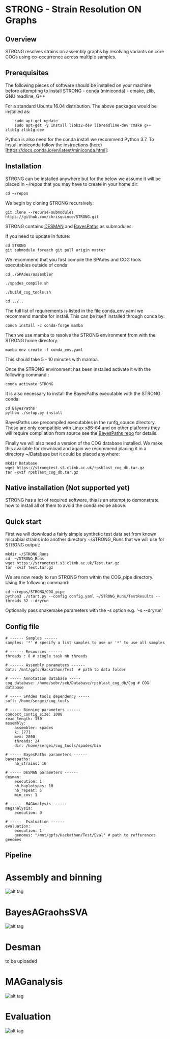 # STRONG - Strain Resolution ON Graphs

## Overview

STRONG resolves strains on assembly graphs by resolving variants on core COGs using co-occurrence across multiple samples.

## Prerequisites

The following pieces of software should be installed on your machine before attempting to install STRONG
    - conda (miniconda)
    - cmake, zlib, GNU readline, G++
    
For a standard Ubuntu 16.04 distribution. The above packages would be installed as:

```
    sudo apt-get update
    sudo apt-get -y install libbz2-dev libreadline-dev cmake g++ zlib1g zlib1g-dev
```

Python is also need for the conda install we recommend Python 3.7.
To install miniconda follow the instructions (here)[https://docs.conda.io/en/latest/miniconda.html]:

## Installation

STRONG can be installed anywhere but for the below we assume it will be placed in ~/repos that you 
may have to create in your home dir:
```
cd ~/repos
```

We begin by cloning STRONG recursively:

```
git clone --recurse-submodules https://github.com/chrisquince/STRONG.git
```

STRONG contains [DESMAN](https://github.com/chrisquince/DESMAN) and [BayesPaths](https://github.com/chrisquince/BayesPaths) as submodules.

If you need to update in future:

```
cd STRONG
git submodule foreach git pull origin master
```

We recommend that you first compile the SPAdes and COG tools executables outside of conda:

```
cd ./SPAdes/assembler

./spades_compile.sh

./build_cog_tools.sh 

cd ../..
```

The full list of requirements is listed in the file conda_env.yaml we recommend mamba for install. This can be 
itself installed through conda by:
```
conda install -c conda-forge mamba
```

Then we use mamba to resolve the STRONG environment from with the STRONG home directory:

```
mamba env create -f conda_env.yaml
```

This should take 5 - 10 minutes with mamba.


Once the STRONG environment has been installed activate it with the following command :

```
conda activate STRONG
```


It is also necessary to install the BayesPaths executable with the STRONG conda:

```
cd BayesPaths
python ./setup.py install
```

BayesPaths use precompiled executables in the runfg_source directory. These are only compatible 
with Linux x86-64 and on other platforms they will require compilation from source see
the [BayesPaths repo](https://github.com/chrisquince/BayesPaths]) for details. 


Finally we will also need a version of the COG database installed. We make this available for download 
and again we recommend placing it in a directory ~/Database but it could be placed anywhere:

```
mkdir Database
wget https://strongtest.s3.climb.ac.uk/rpsblast_cog_db.tar.gz
tar -xvzf rpsblast_cog_db.tar.gz
```

## Native installation (Not supported yet)

STRONG has a lot of required software, this is an attempt to demonstrate how to install all of them to avoid the 
conda recipe above. 


## Quick start

First we will download a fairly simple synthetic test data set from known microbial strains into another directory 
~/STRONG_Runs that we will use for STRONG output:

```
mkdir ~/STRONG_Runs
cd  ~/STRONG_Runs
wget https://strongtest.s3.climb.ac.uk/Test.tar.gz
tar -xvzf Test.tar.gz
```

We are now ready to run STRONG from within the COG_pipe directory. Using the following command:

```
cd ~/repos/STRONG/COG_pipe
python3 ./start.py --config config.yaml ~/STRONG_Runs/TestResults --threads 32 --dryrun
```

Optionally pass snakemake parameters with the -s option e.g. '-s --dryrun'

## Config file

```
# ------ Samples ------
samples: '*' # specify a list samples to use or '*' to use all samples

# ------ Resources ------
threads : 8 # single task nb threads

# ------ Assembly parameters ------ 
data: /mnt/gpfs/Hackathon/Test  # path to data folder

# ----- Annotation database -----
cog_database: /home/sebr/seb/Database/rpsblast_cog_db/Cog # COG database

# ----- SPAdes tools dependency -----
soft: /home/sergei/cog_tools

# ----- Binning parameters ------
concoct_contig_size: 1000
read_length: 150
assembly: 
    assembler: spades
    k: [77]
    mem: 2000
    threads: 24
    dir: /home/sergei/cog_tools/spades/bin

# ----- BayesPaths parameters ------
bayespaths:
    nb_strains: 16

# ----- DESMAN parameters ------
desman:
    execution: 1
    nb_haplotypes: 10
    nb_repeat: 5
    min_cov: 1

# -----  MAGAnalysis ------
maganalysis: 
    execution: 0

# -----  Evaluation ------
evaluation:
    execution: 1
    genomes: "/mnt/gpfs/Hackathon/Test/Eval" # path to refferences genomes 
```

## Pipeline
# Assembly and binning 
![alt tag](./Figures/Dag_rules1.png)
# BayesAGraohsSVA
![alt tag](./Figures/Dag_rules2.png)
# Desman 
to be uploaded
# MAGanalysis
![alt tag](./Figures/Dag_rules5.png)
# Evaluation
![alt tag](./Figures/Dag_rules6.png)